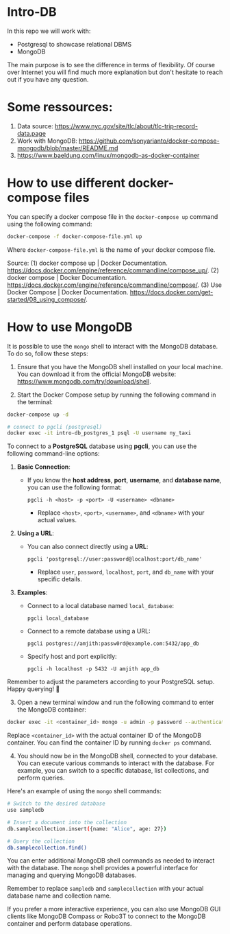# Intro-DB

In this repo we will work with:
* Postgresql to showcase relational DBMS
* MongoDB

The main purpose is to see the difference in terms of flexibility. Of course over Internet you will find much more explanation but don't hesitate to reach out if you have any question.

# Some ressources:

1. Data source: https://www.nyc.gov/site/tlc/about/tlc-trip-record-data.page
2. Work with MongoDB: https://github.com/sonyarianto/docker-compose-mongodb/blob/master/README.md
3. https://www.baeldung.com/linux/mongodb-as-docker-container

# How to use different docker-compose files

You can specify a docker compose file in the `docker-compose up` command using the following command:

```bash
docker-compose -f docker-compose-file.yml up
```

Where `docker-compose-file.yml` is the name of your docker compose file.

Source:
(1) docker compose up | Docker Documentation. https://docs.docker.com/engine/reference/commandline/compose_up/.
(2) docker compose | Docker Documentation. https://docs.docker.com/engine/reference/commandline/compose/.
(3) Use Docker Compose | Docker Documentation. https://docs.docker.com/get-started/08_using_compose/.


# How to use MongoDB

It is possible to use the `mongo` shell to interact with the MongoDB database. To do so, follow these steps:

1. Ensure that you have the MongoDB shell installed on your local machine. You can download it from the official MongoDB website: https://www.mongodb.com/try/download/shell.

2. Start the Docker Compose setup by running the following command in the terminal:

```bash
docker-compose up -d

# connect to pgcli (postgresql)
docker exec -it intro-db_postgres_1 psql -U username ny_taxi
```

To connect to a **PostgreSQL** database using **pgcli**, you can use the following command-line options:

1. **Basic Connection**:
   - If you know the **host address**, **port**, **username**, and **database name**, you can use the following format:
     ```
     pgcli -h <host> -p <port> -U <username> <dbname>
     ```
     - Replace `<host>`, `<port>`, `<username>`, and `<dbname>` with your actual values.

2. **Using a URL**:
   - You can also connect directly using a **URL**:
     ```
     pgcli 'postgresql://user:password@localhost:port/db_name'
     ```
     - Replace `user`, `password`, `localhost`, `port`, and `db_name` with your specific details.

3. **Examples**:
   - Connect to a local database named `local_database`:
     ```
     pgcli local_database
     ```
   - Connect to a remote database using a URL:
     ```
     pgcli postgres://amjith:passw0rd@example.com:5432/app_db
     ```
   - Specify host and port explicitly:
     ```
     pgcli -h localhost -p 5432 -U amjith app_db
     ```

Remember to adjust the parameters according to your PostgreSQL setup. Happy querying! 🐘

3. Open a new terminal window and run the following command to enter the MongoDB container:

```bash
docker exec -it <container_id> mongo -u admin -p password --authenticationDatabase admin
```

Replace `<container_id>` with the actual container ID of the MongoDB container. You can find the container ID by running `docker ps` command.

4. You should now be in the MongoDB shell, connected to your database. You can execute various commands to interact with the database. For example, you can switch to a specific database, list collections, and perform queries.

Here's an example of using the `mongo` shell commands:

```bash
# Switch to the desired database
use sampledb

# Insert a document into the collection
db.samplecollection.insert({name: "Alice", age: 27})

# Query the collection
db.samplecollection.find()
```

You can enter additional MongoDB shell commands as needed to interact with the database. The `mongo` shell provides a powerful interface for managing and querying MongoDB databases.

Remember to replace `sampledb` and `samplecollection` with your actual database name and collection name.

If you prefer a more interactive experience, you can also use MongoDB GUI clients like MongoDB Compass or Robo3T to connect to the MongoDB container and perform database operations.
